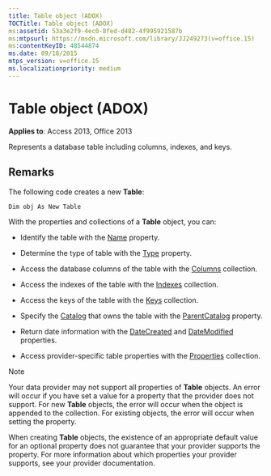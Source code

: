 ```yaml
---
title: Table object (ADOX)
TOCTitle: Table object (ADOX)
ms:assetid: 53a3e2f9-4ec0-8fed-d482-4f995921587b
ms:mtpsurl: https://msdn.microsoft.com/library/JJ249273(v=office.15)
ms:contentKeyID: 48544874
ms.date: 09/18/2015
mtps_version: v=office.15
ms.localizationpriority: medium
---
```


# Table object (ADOX)

**Applies to**: Access 2013, Office 2013

Represents a database table including columns, indexes, and keys.

## Remarks

The following code creates a new **Table**:

`Dim obj As New Table`

With the properties and collections of a **Table** object, you can:

- Identify the table with the [Name](name-property-adox.md) property.

- Determine the type of table with the [Type](https://docs.microsoft.com/office/vba/access/concepts/miscellaneous/type-property-tableadox) property.

- Access the database columns of the table with the [Columns](columns-collection-adox.md) collection.

- Access the indexes of the table with the [Indexes](indexes-collection-adox.md) collection.

- Access the keys of the table with the [Keys](keys-collection-adox.md) collection.

- Specify the [Catalog](catalog-object-adox.md) that owns the table with the [ParentCatalog](parentcatalog-property-adox.md) property.

- Return date information with the [DateCreated](datecreated-property-adox.md) and [DateModified](datemodified-property-adox.md) properties.

- Access provider-specific table properties with the [Properties](properties-collection-ado.md) collection.


> [!NOTE]
> Your data provider may not support all properties of **Table** objects. An error will occur if you have set a value for a property that the provider does not support. For new **Table** objects, the error will occur when the object is appended to the collection. For existing objects, the error will occur when setting the property.

When creating **Table** objects, the existence of an appropriate default value for an optional property does not guarantee that your provider supports the property. For more information about which properties your provider supports, see your provider documentation.

